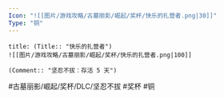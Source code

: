```yaml
---
Icon: "![[图片/游戏攻略/古墓丽影/崛起/奖杯/快乐的扎营者.png|30]]"
Type: "铜"
---
```

```ad-common-bronze-trophy
title: (Title:: "快乐的扎营者")
![[图片/游戏攻略/古墓丽影/崛起/奖杯/快乐的扎营者.png|100]]

(Comment:: "坚忍不拔：存活 5 天")
```

#古墓丽影/崛起/奖杯/DLC/坚忍不拔 #奖杯 #铜
